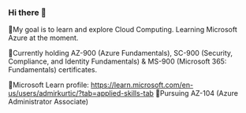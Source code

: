 ### Hi there 👋

📖My goal is to learn and explore Cloud Computing. Learning Microsoft Azure at the moment.

📘Currently holding AZ-900 (Azure Fundamentals), SC-900 (Security, Compliance, and Identity Fundamentals) & MS-900 (Microsoft 365: Fundamentals) certificates.

🔵Microsoft Learn profile: https://learn.microsoft.com/en-us/users/admirkurtic/?tab=applied-skills-tab
🔵Pursuing AZ-104 (Azure Administrator Associate)
